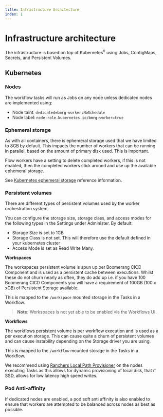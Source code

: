 ```yaml
---
title: Infrastructure Architecture
index: 1
---
```


# Infrastructure architecture

The infrastructure is based on top of Kubernetes<sup>®</sup> using Jobs, ConfigMaps, Secrets, and Persistent Volumes.

## Kubernetes

### Nodes

The workflow tasks will run as Jobs on any node unless dedicated nodes are implemented using:

- Node taint: `dedicated=bmrg-worker:NoSchedule`
- Node label: `node-role.kubernetes.io/bmrg-worker=true`

### Ephemeral storage

As with all containers, there is ephemeral storage used that we have limited to 8GB by default. This impacts the number of workers that can be running in parallel, based on the amount of primary disk used. This is important. 

Flow workers have a setting to delete completed workers, if this is not enabled, then the completed workers stick around and use up the available ephemeral storage.

See [Kubernetes ephemeral storage](https://kubernetes.io/docs/concepts/configuration/manage-compute-resources-container/#local-ephemeral-storage) reference information.

### Persistent volumes

There are different types of persistent volumes used by the worker orchestration system.

You can configure the storage size, storage class, and access modes for the following types in the Settings under Administer. By default:
- Storage Size is set to 1GB
- Storage Class is not set. This will therefore use the default defined in your kubernetes cluster
- Access Mode is set as Read Write Many.

**Workspaces**

The workspaces persistent volume is spun up per Boomerang CICD Component and is used as a persistent cache between executions. Whilst these do not churn nearly as often, they do add up i.e. if you have 100 Boomerang CICD Components you will have a requirement of 100GB (100 x xGB) of Persistent Storage available.

This is mapped to the `/workspace` mounted storage in the Tasks in a Workflow.

> **Note:** Workspaces is not yet able to be enabled via the Workflows UI.

**Workflows**

The workflows persistent volume is per workflow execution and is used as a per execution storage. This can cause quite a churn of persistent volumes and can cause instability depending on the Storage driver you are using.

This is mapped to the `/workflow` mounted storage in the Tasks in a Workflow.

We recommend using [Ranchers Local Path Provisioner](https://github.com/rancher/local-path-provisioner) on the nodes executing Tasks as this allows for dynamic provisioning of local disk, that if SSD, allows for low latency high speed writes.

### Pod Anti-affinity

If dedicated nodes are enabled, a pod soft anti affinity is also enabled to ensure that workers are attempted to be balanced across nodes as best as possible.
